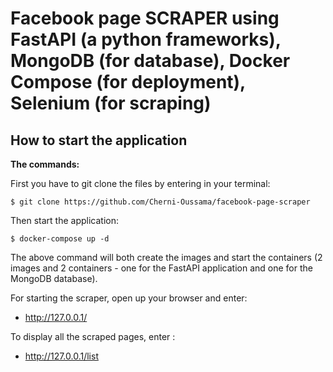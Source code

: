 # Facebook page SCRAPER using FastAPI (a python frameworks), MongoDB (for database), Docker Compose (for deployment), Selenium (for scraping)
## How to start the application

**The commands:**

First you have to git clone the files by entering in your terminal:
```
$ git clone https://github.com/Cherni-Oussama/facebook-page-scraper
```  
Then start the application:
```
$ docker-compose up -d
```
The above command will both create the images and start the containers (2 images and 2 containers - one for the FastAPI application and one for the MongoDB database).

For starting the scraper, open up your browser and enter:

* http://127.0.0.1/

To display all the scraped pages, enter :

* http://127.0.0.1/list
